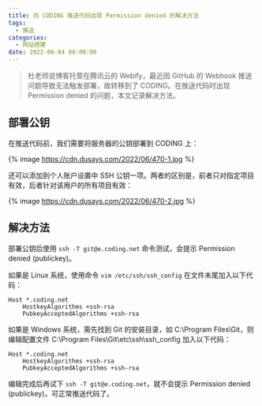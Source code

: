 ```yaml
---
title: 向 CODING 推送代码出现 Permission denied 的解决方法
tags:
  - 推送
categories:
  - 网站搭建
date: 2022-06-04 00:00:00
---
```


> 杜老师说博客托管在腾讯云的 Webify，最近因 GitHub 的 Webhook 推送问题导致无法触发部署，故转移到了 CODING。在推送代码时出现 Permission denied 的问题，本文记录解决方法。

<!-- more -->

## 部署公钥

在推送代码前，我们需要将服务器的公钥部署到 CODING 上：

{% image https://cdn.dusays.com/2022/06/470-1.jpg %}

还可以添加到个人账户设置中 SSH 公钥一项。两者的区别是，前者只对指定项目有效，后者针对该用户的所有项目有效：

{% image https://cdn.dusays.com/2022/06/470-2.jpg %}

## 解决方法

部署公钥后使用 `ssh -T git@e.coding.net` 命令测试，会提示 Permission denied (publickey)。

如果是 Linux 系统，使用命令 `vim /etc/ssh/ssh_config` 在文件末尾加入以下代码：

```
Host *.coding.net
    HostkeyAlgorithms +ssh-rsa
    PubkeyAcceptedAlgorithms +ssh-rsa
```

如果是 Windows 系统，需先找到 Git 的安装目录，如 C:\Program Files\Git，则编辑配置文件 C:\Program Files\Git\etc\ssh\ssh_config 加入以下代码：

```
Host *.coding.net
    HostkeyAlgorithms +ssh-rsa
    PubkeyAcceptedAlgorithms +ssh-rsa
```

编辑完成后再试下 `ssh -T git@e.coding.net`，就不会提示 Permission denied (publickey)，可正常推送代码了。